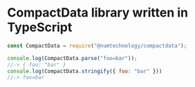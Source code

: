 # CompactData library written in TypeScript

```javascript
const CompactData = require("@numtechnology/compactdata");

console.log(CompactData.parse("foo=bar"));
//-> { foo: "bar" }
console.log(CompactData.stringify({ foo: "bar" }))
//-> foo=bar
```
